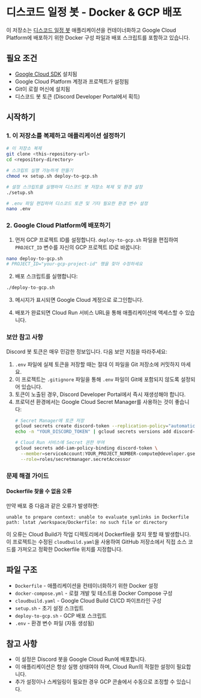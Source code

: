 # 디스코드 일정 봇 - Docker & GCP 배포

이 저장소는 [디스코드 일정 봇](https://github.com/fireintheall/winder2.git) 애플리케이션을 컨테이너화하고 Google Cloud Platform에 배포하기 위한 Docker 구성 파일과 배포 스크립트를 포함하고 있습니다.

## 필요 조건

- [Google Cloud SDK](https://cloud.google.com/sdk/docs/install) 설치됨
- Google Cloud Platform 계정과 프로젝트가 설정됨
- Git이 로컬 머신에 설치됨
- 디스코드 봇 토큰 (Discord Developer Portal에서 획득)

## 시작하기

### 1. 이 저장소를 복제하고 애플리케이션 설정하기

```bash
# 이 저장소 복제
git clone <this-repository-url>
cd <repository-directory>

# 스크립트 실행 가능하게 만들기
chmod +x setup.sh deploy-to-gcp.sh

# 설정 스크립트를 실행하여 디스코드 봇 저장소 복제 및 환경 설정
./setup.sh

# .env 파일 편집하여 디스코드 토큰 및 기타 필요한 환경 변수 설정
nano .env
```

### 2. Google Cloud Platform에 배포하기

1. 먼저 GCP 프로젝트 ID를 설정합니다. `deploy-to-gcp.sh` 파일을 편집하여 `PROJECT_ID` 변수를 자신의 GCP 프로젝트 ID로 바꿉니다:

```bash
nano deploy-to-gcp.sh
# PROJECT_ID="your-gcp-project-id" 행을 찾아 수정하세요
```

2. 배포 스크립트를 실행합니다:

```bash
./deploy-to-gcp.sh
```

3. 메시지가 표시되면 Google Cloud 계정으로 로그인합니다.

4. 배포가 완료되면 Cloud Run 서비스 URL을 통해 애플리케이션에 액세스할 수 있습니다.

### 보안 참고 사항

Discord 봇 토큰은 매우 민감한 정보입니다. 다음 보안 지침을 따라주세요:

1. `.env` 파일에 실제 토큰을 저장할 때는 절대 이 파일을 Git 저장소에 커밋하지 마세요.
2. 이 프로젝트는 `.gitignore` 파일을 통해 `.env` 파일이 Git에 포함되지 않도록 설정되어 있습니다.
3. 토큰이 노출된 경우, Discord Developer Portal에서 즉시 재생성해야 합니다.
4. 프로덕션 환경에서는 Google Cloud Secret Manager를 사용하는 것이 좋습니다:
   ```bash
   # Secret Manager에 토큰 저장
   gcloud secrets create discord-token --replication-policy="automatic"
   echo -n "YOUR_DISCORD_TOKEN" | gcloud secrets versions add discord-token --data-file=-
   
   # Cloud Run 서비스에 Secret 권한 부여
   gcloud secrets add-iam-policy-binding discord-token \
     --member=serviceAccount:YOUR_PROJECT_NUMBER-compute@developer.gserviceaccount.com \
     --role=roles/secretmanager.secretAccessor
   ```

### 문제 해결 가이드

#### Dockerfile 찾을 수 없음 오류

만약 배포 중 다음과 같은 오류가 발생하면:
```
unable to prepare context: unable to evaluate symlinks in Dockerfile path: lstat /workspace/Dockerfile: no such file or directory
```

이 오류는 Cloud Build가 작업 디렉토리에서 Dockerfile을 찾지 못할 때 발생합니다. 이 프로젝트는 수정된 `cloudbuild.yaml`을 사용하여 GitHub 저장소에서 직접 소스 코드를 가져오고 정확한 Dockerfile 위치를 지정합니다.

## 파일 구조

- `Dockerfile` - 애플리케이션을 컨테이너화하기 위한 Docker 설정
- `docker-compose.yml` - 로컬 개발 및 테스트용 Docker Compose 구성
- `cloudbuild.yaml` - Google Cloud Build CI/CD 파이프라인 구성
- `setup.sh` - 초기 설정 스크립트
- `deploy-to-gcp.sh` - GCP 배포 스크립트
- `.env` - 환경 변수 파일 (자동 생성됨)

## 참고 사항

- 이 설정은 Discord 봇을 Google Cloud Run에 배포합니다.
- 이 애플리케이션은 항상 실행 상태여야 하며, Cloud Run의 적절한 설정이 필요합니다.
- 추가 설정이나 스케일링이 필요한 경우 GCP 콘솔에서 수동으로 조정할 수 있습니다.
